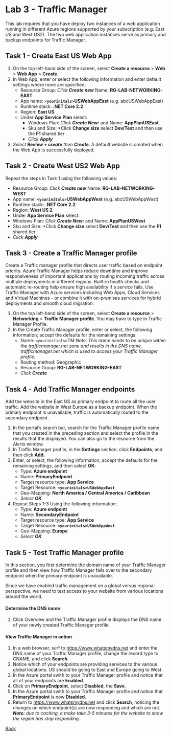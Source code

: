 # Lab 3 - Traffic Manager
This lab requires that you have deploy two instances of a web application running in different Azure regions supported by your subscription (e.g. East US and West US2). The two web application instances serve as primary and backup endpoints for Traffic Manager.

## Task 1 - Create East US Web App
1) On the top left-hand side of the screen, select **Create a resource** > **Web** > **Web App** > **Create**.
2) In Web App, enter or select the following information and enter default settings where none are specified:
   - Resource Group: *Click **Create new*** Name: **RG-LAB-NETWORKING-EAST** 
   - App name: **`<yourinitals>`USWebAppEast** (e.g. abcUSWebAppEast)
   - Runtime stack: **.NET Core 2.2**
   - Region: **East US**
   - Under **App Service Plan** select:
     - Windows Plan: *Click **Create New:*** and Name: **AppPlanUSEast**
     - Sku and Size: *Click **Change size** select **Dev/Test** and then use the **F1** shared tier
     - *Click **Apply***
3) *Select **Review + create** then **Create***.  A default website is created when the Web App is successfully deployed.


## Task 2 - Create West US2 Web App
Repeat the steps in Task 1 using the following values:
- Resource Group: *Click **Create new*** Name: **RG-LAB-NETWORKING-WEST** 
- App name: **`<yourinitals>`USWebAppWest** (e.g. abcUSWebAppWest)
- Runtime stack: **.NET Core 2.2**
- Region: **West US 2**
- Under **App Service Plan** select:
- Windows Plan: *Click **Create New:*** and Name: **AppPlanUSWest**
- Sku and Size: *Click **Change size** select **Dev/Test** and then use the **F1** shared tier
- *Click **Apply***

## Task 3 - Create a Traffic Manager profile
Create a Traffic manager profile that directs user traffic based on endpoint priority.  Azure Traffic Manager helps reduce downtime and improve responsiveness of important applications by routing incoming traffic across multiple deployments in different regions. Built-in health checks and automatic re-routing help ensure high availability if a service fails. Use Traffic Manager with Azure services including Web Apps, Cloud Services and Virtual Machines - or combine it with on-premises services for hybrid deployments and smooth cloud migration.
1) On the top left-hand side of the screen, select **Create a resource** > **Networking** > **Traffic Manager profile**. You may have to type in Traffic Manager Profile.
2) In the Create Traffic Manager profile, enter or select, the following information; accept the defaults for the remaining settings:
   - Name: `<yourinitials>`TM *Note: This name needs to be unique within the trafficmanager.net zone and results in the DNS name, trafficmanager.net which is used to access your Traffic Manager profile.*
   - Routing method: Geographic
   - Resource Group: **RG-LAB-NETWORKING-EAST**
   - *Click **Create***

## Task 4 - Add Traffic Manager endpoints
Add the website in the East US as primary endpoint to route all the user traffic. Add the website in West Europe as a backup endpoint. When the primary endpoint is unavailable, traffic is automatically routed to the secondary endpoint.
1) In the portal’s search bar, search for the Traffic Manager profile name that you created in the preceding section and select the profile in the results that the displayed.  You can also go to the resource from the Alerts window.
2) In Traffic Manager profile, in the **Settings** section, click **Endpoints**, and then click **Add**.
3) Enter, or select, the following information, accept the defaults for the remaining settings, and then select **OK**:
   - Type: **Azure endpoint**
   - Name: **PrimaryEndpoint**
   - Target resource type: **App Service**
   - Target Resource: **`<yourinitals>USWebAppEast`**
   - Geo-Mapping: **North America / Central America / Caribbean**
   - *Select **OK***
4) Repeat Steps 1-3 Using the following information:
   - Type: **Azure endpoint**
   - Name: **SecondaryEndpoint**
   - Target resource type: **App Service**
   - Target Resource: **`<yourinitals>USWebAppWest`**
   - Geo-Mapping: **Europe**
   - *Select **OK***

## Task 5 - Test Traffic Manager profile
In this section, you first determine the domain name of your Traffic Manager profile and then view how Traffic Manager fails over to the secondary endpoint when the primary endpoint is unavailable.

Since we have enabled traffic management on a global versus regional perspective, we need to test access to your website from various locations around the world.


#### Determine the DNS name
1.	Click Overview and the Traffic Manager profile displays the DNS name of your newly created Traffic Manager profile.

#### View Traffic Manager in action
1) In a web browser, surf to https://www.whatsmydns.net and enter the DNS name of your Traffic Manager profile, change the record type to CNAME, and click **Search**.
2) Notice which of your endpoints are providing services to the various global locations.  US should be going to East and Europe going to West.
3) In the Azure portal swith to your Traffic Manager profile and notice that all of your endpoints are **Enabled**.
4) Click on **PrimaryEndpoint**, select **Disabled**, the **Save**.
5) In the Azure portal swith to your Traffic Manager profile and notice that **PrimaryEndpoint** is now **Disabled**.
6) Return to https://www.whatsmydns.net and click **Search**, noticing the changes on which endpoint(s) are now responding and which are not.  ***Note:** due to caching, it make take 3-5 minutes for the website to show the region has stop responding.*


[Back](index.md)